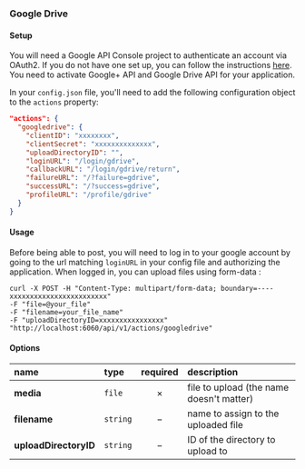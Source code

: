 ### Google Drive

#### Setup

You will need a Google API Console project to authenticate an account via OAuth2. If you do not have one set up, you can follow the instructions [here](/docs/googleoauth2.md).
You need to activate Google+ API and Google Drive API for your application.

In your `config.json` file, you'll need to add the following configuration object to the `actions` property:

```json
"actions": {
  "googledrive": {
    "clientID": "xxxxxxxx",
    "clientSecret": "xxxxxxxxxxxxxx",
    "uploadDirectoryID": "",
    "loginURL": "/login/gdrive",
    "callbackURL": "/login/gdrive/return",
    "failureURL": "/?failure=gdrive",
    "successURL": "/?success=gdrive",
    "profileURL": "/profile/gdrive"
  }
}
```

#### Usage

Before being able to post, you will need to log in to your google account by going to the url matching `loginURL` in your config file and authorizing the application.
When logged in, you can upload files using form-data :

```cURL
curl -X POST -H "Content-Type: multipart/form-data; boundary=----xxxxxxxxxxxxxxxxxxxxxxxx"
-F "file=@your_file"
-F "filename=your_file_name"
-F "uploadDirectoryID=xxxxxxxxxxxxxxxx"
"http://localhost:6060/api/v1/actions/googledrive"
```

#### Options

|name|type|required|description|
|:---|:---|:---:|:---|
|**media**|`file`|&times;|file to upload (the name doesn't matter)|
|**filename**|`string`|&minus;|name to assign to the uploaded file|
|**uploadDirectoryID**|`string`|&minus;|ID of the directory to upload to|
